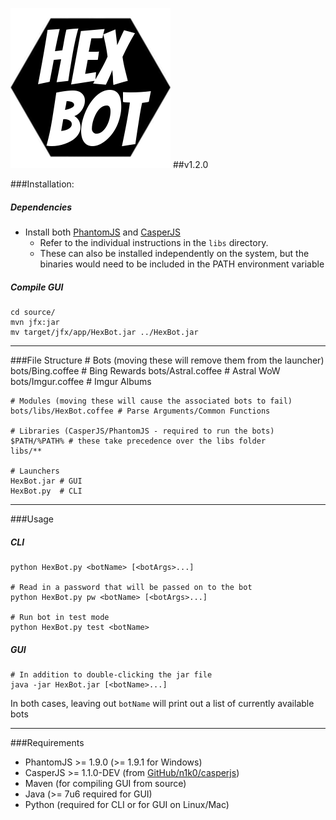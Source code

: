![HexBot](/source/src/main/resources/HexBot.png "HexBot")
##v1.2.0

###Installation:
##### Dependencies
- Install both [PhantomJS](http://phantomjs.org/download.html) and [CasperJS](http://casperjs.org/installation.html)
  - Refer to the individual instructions in the `libs` directory.
  - These can also be installed independently on the system, but the binaries would need to be included in the PATH environment variable

##### Compile GUI
    cd source/
    mvn jfx:jar
    mv target/jfx/app/HexBot.jar ../HexBot.jar

---

###File Structure
    # Bots (moving these will remove them from the launcher)
    bots/Bing.coffee # Bing Rewards
    bots/Astral.coffee # Astral WoW
    bots/Imgur.coffee # Imgur Albums

    # Modules (moving these will cause the associated bots to fail)
    bots/libs/HexBot.coffee # Parse Arguments/Common Functions

    # Libraries (CasperJS/PhantomJS - required to run the bots)
    $PATH/%PATH% # these take precedence over the libs folder
    libs/**

    # Launchers
    HexBot.jar # GUI
    HexBot.py  # CLI

---

###Usage
##### CLI
    python HexBot.py <botName> [<botArgs>...]

    # Read in a password that will be passed on to the bot
    python HexBot.py pw <botName> [<botArgs>...]

    # Run bot in test mode
    python HexBot.py test <botName>

##### GUI
    # In addition to double-clicking the jar file
    java -jar HexBot.jar [<botName>...]

In both cases, leaving out `botName` will print out a list of currently available bots

---

###Requirements
- PhantomJS >= 1.9.0 (>= 1.9.1 for Windows)
- CasperJS >= 1.1.0-DEV (from [GitHub/n1k0/casperjs](http://github.com/n1k0/casperjs))
- Maven (for compiling GUI from source)
- Java (>= 7u6 required for GUI)
- Python (required for CLI or for GUI on Linux/Mac)